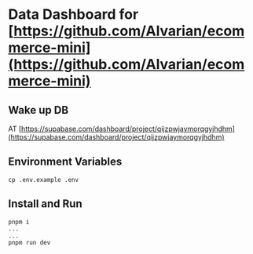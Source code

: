 # Data Dashboard for [https://github.com/Alvarian/ecommerce-mini](https://github.com/Alvarian/ecommerce-mini)

## Wake up DB 
AT [https://supabase.com/dashboard/project/qijzpwjaymorqgyjhdhm](https://supabase.com/dashboard/project/qijzpwjaymorqgyjhdhm)

## Environment Variables
```
cp .env.example .env
```

## Install and Run
```
pnpm i
...
...
pnpm run dev
```
